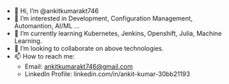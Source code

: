 - 👋 Hi, I’m @ankitkumarakt746
- 👀 I’m interested in Development, Configuration Management, Automantion, AI/ML ...
- 🌱 I’m currently learning Kubernetes, Jenkins, Openshift, Julia, Machine Learning.
- 💞️ I’m looking to collaborate on above technologies.
- 📫 How to reach me:
  - Email: ankitkumarakt746@gmail.com
  - LinkedIn Profile: linkedin.com/in/ankit-kumar-30bb21193

<!---
ankitkumarakt746/ankitkumarakt746 is a ✨ special ✨ repository because its `README.md` (this file) appears on your GitHub profile.
You can click the Preview link to take a look at your changes.
--->
